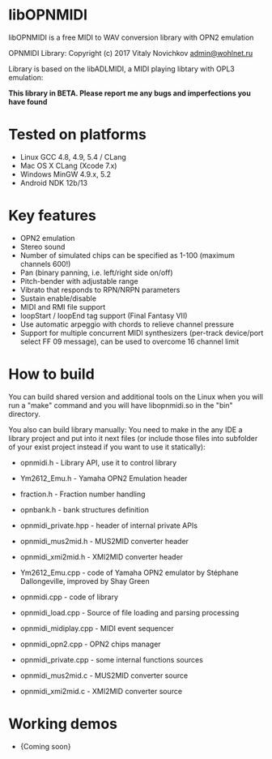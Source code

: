 # libOPNMIDI
libOPNMIDI is a free MIDI to WAV conversion library with OPN2 emulation

OPNMIDI Library:   Copyright (c) 2017 Vitaly Novichkov <admin@wohlnet.ru>

Library is based on the libADLMIDI, a MIDI playing libtary with OPL3 emulation:

**This library in BETA. Please report me any bugs and imperfections you have found**

# Tested on platforms
* Linux GCC 4.8, 4.9, 5.4 / CLang
* Mac OS X CLang (Xcode 7.x)
* Windows MinGW 4.9.x, 5.2
* Android NDK 12b/13

# Key features
* OPN2 emulation
* Stereo sound
* Number of simulated chips can be specified as 1-100 (maximum channels 600!)
* Pan (binary panning, i.e. left/right side on/off)
* Pitch-bender with adjustable range
* Vibrato that responds to RPN/NRPN parameters
* Sustain enable/disable
* MIDI and RMI file support
* loopStart / loopEnd tag support (Final Fantasy VII)
* Use automatic arpeggio with chords to relieve channel pressure
* Support for multiple concurrent MIDI synthesizers (per-track device/port select FF 09 message), can be used to overcome 16 channel limit

# How to build
You can build shared version and additional tools on the Linux when you will run a "make" command and you will have libopnmidi.so in the "bin" directory.

You also can build library manually:
You need to make in the any IDE a library project and put into it next files
(or include those files into subfolder of your exist project instead if you want to use it statically):

* opnmidi.h    - Library API, use it to control library

* Ym2612_Emu.h  - Yamaha OPN2 Emulation header
* fraction.h    - Fraction number handling
* opnbank.h    - bank structures definition
* opnmidi_private.hpp - header of internal private APIs
* opnmidi_mus2mid.h - MUS2MID converter header
* opnmidi_xmi2mid.h - XMI2MID converter header

* Ym2612_Emu.cpp   - code of Yamaha OPN2 emulator by Stéphane Dallongeville, improved by Shay Green
* opnmidi.cpp   - code of library

* opnmidi_load.cpp	- Source of file loading and parsing processing
* opnmidi_midiplay.cpp	- MIDI event sequencer
* opnmidi_opn2.cpp	- OPN2 chips manager
* opnmidi_private.cpp	- some internal functions sources
* opnmidi_mus2mid.c	- MUS2MID converter source
* opnmidi_xmi2mid.c	- XMI2MID converter source

# Working demos

* {Coming soon}

